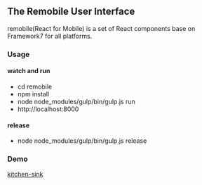 ## The Remobile User Interface

remobile(React for Mobile) is a set of React components base on Framework7
for all platforms. 

### Usage
#### watch and run
- cd remobile
- npm install
- node node_modules/gulp/bin/gulp.js run
- http://localhost:8000

#### release
- node node_modules/gulp/bin/gulp.js release

### Demo
[kitchen-sink](http://remobile.ap01.aws.af.cm)

